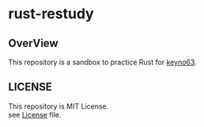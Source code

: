 # rust-restudy
## OverView

This repository is a sandbox to practice Rust for [keyno63](https://github.com/keyno63).

## LICENSE

This repository is MIT License.  
see [License](./LICENSE) file.
